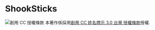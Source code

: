 # ShookSticks

![創用 CC 授權條款](https://i.creativecommons.org/l/by/3.0/tw/88x31.png)
本著作係採用[創用 CC 姓名標示 3.0 台灣 授權條款](http://creativecommons.org/licenses/by/3.0/tw/)授權.
